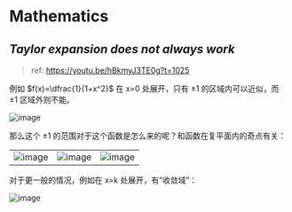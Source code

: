 # Mathematics

## *Taylor expansion does not always work*

> ref: https://youtu.be/hBkmyJ3TE0g?t=1025

例如 $f(x)=\dfrac{1}{1+x^2}$ 在 x=0 处展开，只有 ±1 的区域内可以近似，而 ±1 区域外则不能。

![image](https://github.com/user-attachments/assets/fdd0b69b-6b03-4387-b384-356811be895a)

那么这个 ±1 的范围对于这个函数是怎么来的呢？和函数在复平面内的奇点有关：

|                                                              |                                                              |                                                              |
| ------------------------------------------------------------ | ------------------------------------------------------------ | ------------------------------------------------------------ |
| ![image](https://github.com/user-attachments/assets/529d8baf-c8b2-42ff-890c-e735cff1a013) | ![image](https://github.com/user-attachments/assets/f9daf50d-fda7-4e07-8645-b0c6b1e97818) | ![image](https://github.com/user-attachments/assets/a9e267db-b83f-40e2-8134-64badbb6cfe5) |

对于更一般的情况，例如在 x=k 处展开，有“收敛域”：

![image](https://github.com/user-attachments/assets/5dae9eab-8975-4db5-9b00-0b29e8321c5f)

